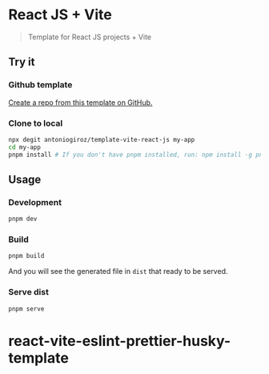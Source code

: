 # React JS + Vite

> Template for React JS projects + Vite

## Try it

### Github template

[Create a repo from this template on GitHub.](https://github.com/antoniogiroz/template-vite-react-js/generate)

### Clone to local

```bash
npx degit antoniogiroz/template-vite-react-js my-app
cd my-app
pnpm install # If you don't have pnpm installed, run: npm install -g pnpm
```

## Usage

### Development

```bash
pnpm dev
```

### Build

```bash
pnpm build
```

And you will see the generated file in `dist` that ready to be served.

### Serve dist

```bash
pnpm serve
```
# react-vite-eslint-prettier-husky-template
